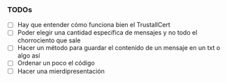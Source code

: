 ### TODOs
- [ ] Hay que entender cómo funciona bien el TrustallCert
- [ ] Poder elegir una cantidad específica de mensajes y no todo el chorrociento que sale
- [ ] Hacer un método para guardar el contenido de un mensaje en un txt o algo así
- [ ] Ordenar un poco el código
- [ ] Hacer una mierdipresentación
